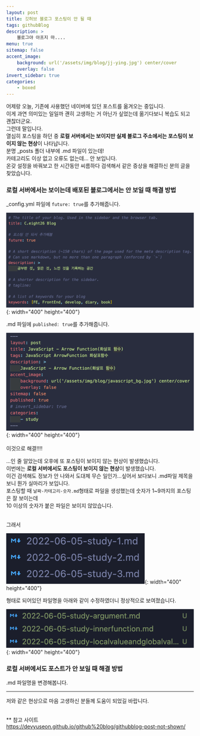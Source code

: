 ```yaml
---
layout: post
title: 깃허브 블로그 포스팅이 안 될 때
tags: githubBlog
description: >
    블로그야 아프지 마....
menu: true
sitemap: false
accent_image:
    background: url('/assets/img/blog/jj-ying.jpg') center/cover
    overlay: false
invert_sidebar: true
categories:
    - boxed
---
```


어제랑 오늘, 기존에 사용했던 네이버에 있던 포스트를 옮겨오는 중입니다.<br>
이게 과연 의미있는 일일까 괜히 고생하는 거 아닌가 싶었는데 옮기다보니 복습도 되고 괜찮더군요.<br>
그런데 말입니다.<br>
열심히 포스팅을 하던 중 <b>로컬 서버에서는 보이지만 실제 블로그 주소에서는 포스팅이 보이지 않는 현상</b>이 나타납니다.<br>
분명 \_posts 폴더 내부에 .md 파일이 있는데!<br>
카테고리도 이상 없고 오류도 없는데... 안 보입니다.<br>
온갖 설정을 바꿔보고 한 시간동안 씨름하다 검색해서 같은 증상을 해결하신 분의 글을 찾았습니다.<br>

### 로컬 서버에서는 보이는데 배포된 블로그에서는 안 보일 때 해결 방법

\_config.yml 파일에 `future: true`를 추가해줍니다.<br>

![_config.yml파일에 future: true를 추가한 모습](/assets/img/blog/boxed/20220605-boxed-1.png){: width="400" height="400"}

.md 파일에 `published: true`를 추가해줍니다.<br>

![.md파일에 published: true를 추가한 모습](/assets/img/blog/boxed/20220605-boxed-2.png){: width="400" height="400"}
<br><br>
이것으로 해결!!!!<br>

...인 줄 알았는데 오후에 또 포스팅이 보이지 않는 현상이 발생했습니다.<br>
이번에는 <b>로컬 서버에서도 포스팅이 보이지 않는 현상</b>이 발생했습니다.<br>
이건 검색해도 정보가 안 나와서 도대체 무슨 일인가...싶어서 보다보니 .md파일 제목을 보니 뭔가 실마리가 보입니다.<br>
포스팅할 때 `날짜-카테고리-숫자.md`형태로 파일을 생성했는데 숫자가 1~9까지의 포스팅은 잘 보이는데<br>
10 이상의 숫자가 붙은 파일은 보이지 않았습니다.<br><br>

그래서<br>

![기존 .md 파일명 모습](/assets/img/blog/boxed/20220605-boxed-3.png){: width="400" height="400"}

형태로 되어있던 파일명을 아래와 같이 수정하였더니 정상적으로 보여졌습니다.<br>

![변경한 .md 파일명 모습](/assets/img/blog/boxed/20220605-boxed-4.png){: width="400" height="400"}

### 로컬 서버에서도 포스트가 안 보일 때 해결 방법

.md 파일명을 변경해봅니다.

---

저와 같은 현상으로 마음 고생하신 분들께 도움이 되었길 바랍니다.<br><br>

\*\* 참고 사이트<br>
<a href="https://devyuseon.github.io/github%20blog/githubblog-post-not-shown/" target="_blank">https://devyuseon.github.io/github%20blog/githubblog-post-not-shown/</a>
